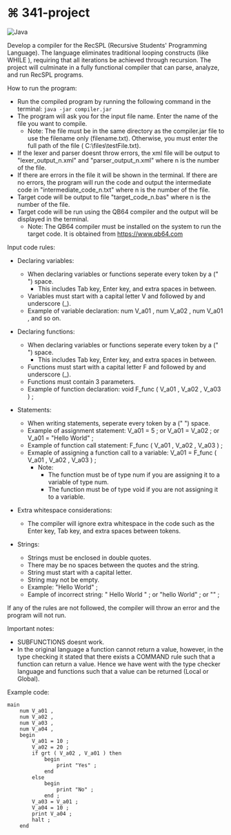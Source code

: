 # ⌘ 341-project

![Java](https://img.shields.io/badge/java-%23ED8B00.svg?style=for-the-badge&logo=openjdk&logoColor=white)

Develop a compiler for the RecSPL (Recursive Students' Programming Language). The language eliminates traditional looping constructs (like WHILE ), requiring that all iterations be achieved through recursion. The project will culminate in a fully functional compiler that can parse, analyze, and run RecSPL programs.

How to run the program:
- Run the compiled program by running the following command in the terminal: ``` java -jar compiler.jar ```
- The program will ask you for the input file name. Enter the name of the file you want to compile. 
  - Note: The file must be in the same directory as the compiler.jar file to use the filename only (filename.txt). Otherwise, you must enter the full path of the file ( C:\files\testFile.txt).
- If the lexer and parser doesnt throw errors, the xml file will be output to "lexer_output_n.xml" and "parser_output_n.xml" where n is the number of the file.
- If there are errors in the file it will be shown in the terminal. If there are no errors, the program will run the code and output the intermediate code in "intermediate_code_n.txt" where n is the number of the file.
- Target code will be output to file "target_code_n.bas" where n is the number of the file.
- Target code will be run using the QB64 compiler and the output will be displayed in the terminal.
    - Note: The QB64 compiler must be installed on the system to run the target code. It is obtained from https://www.qb64.com



Input code rules: 
- Declaring variables:
    - When declaring variables or functions seperate every token by a (" ") space.
        - This includes Tab key, Enter key, and extra spaces in between. 
    - Variables must start with a capital letter V and followed by and underscore (_).
    - Example of variable declaration: num V_a01 , num V_a02 , num      V_a01 , and so on.

- Declaring functions:
    - When declaring variables or functions seperate every token by a (" ") space.
        - This includes Tab key, Enter key, and extra spaces in between.
    - Functions must start with a capital letter F and followed by and underscore (_).
    - Functions must contain 3 parameters.
    - Example of function declaration: void F_func ( V_a01 , V_a02 , V_a03 ) ;

- Statements:
    - When writing statements, seperate every token by a (" ") space.
    - Example of assignment statement: V_a01 = 5 ; or V_a01 = V_a02 ; or V_a01 = "Hello World" ;
    - Example of function call statement: F_func ( V_a01 , V_a02 , V_a03 ) ;
    - Exmaple of assigning a function call to a variable: V_a01 = F_func ( V_a01 , V_a02 , V_a03 ) ;
        - Note: 
            - The function must be of type num if you are assigning it to a variable of type num. 
            - The function must be of type void if you are not assigning it to a variable.

- Extra whitespace considerations:
    - The compiler will ignore extra whitespace in the code such as the Enter key, Tab key, and extra spaces between tokens.

- Strings:
    - Strings must be enclosed in double quotes. 
    - There may be no spaces between the quotes and the string. 
    - String must start with a capital letter.
    - String may not be empty.
    - Example: "Hello World" ;
    - Eample of incorrect string: " Hello World " ; or "hello World" ; or "" ;


If any of the rules are not followed, the compiler will throw an error and the program will not run.

Important notes:
- SUBFUNCTIONS doesnt work.
- In the original language a function cannot return a value, however, in the type checking it stated that there exists a COMMAND rule such that a function can return a value. Hence we have went with the type checker language and functions such that a value can be returned (Local or Global).


Example code:
```
main
    num V_a01 ,
    num V_a02 ,
    num V_a03 ,
    num V_a04 ,
    begin
        V_a01 = 10 ;
        V_a02 = 20 ;
        if grt ( V_a02 , V_a01 ) then
            begin
                print "Yes" ;
            end
        else
            begin
                print "No" ;
            end ;
        V_a03 = V_a01 ;
        V_a04 = 10 ;
        print V_a04 ;
        halt ;
    end
```
